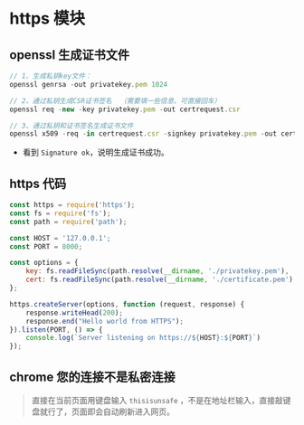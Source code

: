 # https 模块

## openssl 生成证书文件

```js
// 1、生成私钥key文件：
openssl genrsa -out privatekey.pem 1024

// 2、通过私钥生成CSR证书签名  （需要填一些信息、可直接回车）
openssl req -new -key privatekey.pem -out certrequest.csr

// 3、通过私钥和证书签名生成证书文件 
openssl x509 -req -in certrequest.csr -signkey privatekey.pem -out certificate.pem
```

- 看到 `Signature ok`，说明生成证书成功。

## https 代码

```js
const https = require('https');
const fs = require('fs');
const path = require('path');

const HOST = '127.0.0.1';
const PORT = 8000;

const options = {
	key: fs.readFileSync(path.resolve(__dirname, './privatekey.pem'), 'utf8'),
	cert: fs.readFileSync(path.resolve(__dirname, './certificate.pem'), 'utf8')
};

https.createServer(options, function (request, response) {
	response.writeHead(200);
	response.end("Hello world from HTTPS");
}).listen(PORT, () => {
	console.log(`Server listening on https://${HOST}:${PORT}`)
});
```

## chrome 您的连接不是私密连接

> 直接在当前页面用键盘输入 `thisisunsafe` ，不是在地址栏输入，直接敲键盘就行了，页面即会自动刷新进入网页。
